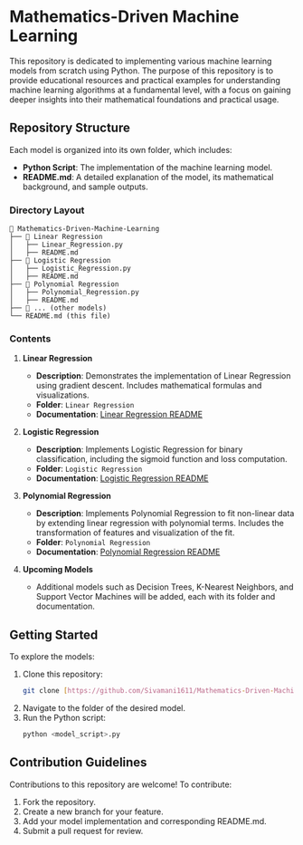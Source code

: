# Mathematics-Driven Machine Learning

This repository is dedicated to implementing various machine learning models from scratch using Python. The purpose of this repository is to provide educational resources and practical examples for understanding machine learning algorithms at a fundamental level, with a focus on gaining deeper insights into their mathematical foundations and practical usage.

## Repository Structure

Each model is organized into its own folder, which includes:

- **Python Script**: The implementation of the machine learning model.
- **README.md**: A detailed explanation of the model, its mathematical background, and sample outputs.

### Directory Layout

```
📂 Mathematics-Driven-Machine-Learning
├── 📂 Linear Regression
│   ├── Linear_Regression.py
│   ├── README.md
├── 📂 Logistic Regression
│   ├── Logistic_Regression.py
│   ├── README.md
├── 📂 Polynomial Regression
│   ├── Polynomial_Regression.py
│   ├── README.md
├── 📂 ... (other models)
└── README.md (this file)
```

### Contents

1. **Linear Regression**
    - **Description**: Demonstrates the implementation of Linear Regression using gradient descent. Includes mathematical formulas and visualizations.
    - **Folder**: `Linear Regression`
    - **Documentation**: [Linear Regression README](./Linear%20Regression/README.md)

2. **Logistic Regression**
    - **Description**: Implements Logistic Regression for binary classification, including the sigmoid function and loss computation.
    - **Folder**: `Logistic Regression`
    - **Documentation**: [Logistic Regression README](./Logistic%20Regression/README.md)

3. **Polynomial Regression**
    - **Description**: Implements Polynomial Regression to fit non-linear data by extending linear regression with polynomial terms. Includes the transformation of features and visualization of the fit.
    - **Folder**: `Polynomial Regression`
    - **Documentation**: [Polynomial Regression README](./Polynomial%20Regression/README.md)

4. **Upcoming Models**
    - Additional models such as Decision Trees, K-Nearest Neighbors, and Support Vector Machines will be added, each with its folder and documentation.

## Getting Started

To explore the models:

1. Clone this repository:
    ```bash
    git clone [https://github.com/Sivamani1611/Mathematics-Driven-Machine-Learning.git](https://github.com/Sivamani1611/Mathematics-Driven-Machine-Learning.git)
    ```
2. Navigate to the folder of the desired model.
3. Run the Python script:
    ```bash
    python <model_script>.py
    ```

## Contribution Guidelines

Contributions to this repository are welcome! To contribute:

1. Fork the repository.
2. Create a new branch for your feature.
3. Add your model implementation and corresponding README.md.
4. Submit a pull request for review.
